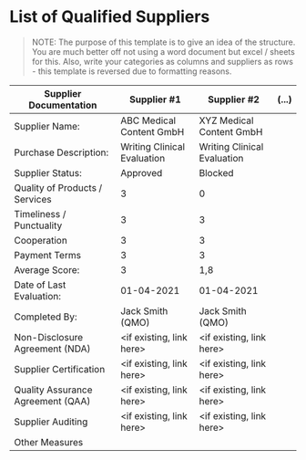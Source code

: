 <!--
Copyright (C) 2022 Radiotherapy AI Holdings Pty Ltd
Copyright (C) 2021-2022 OpenRegulatory (OpenReg GmbH)
This work is licensed under the Creative Commons Attribution 4.0 International
License. <http://creativecommons.org/licenses/by/4.0/>.

Original work by OpenRegulatory available at
<https://github.com/openregulatory/templates>
-->

# List of Qualified Suppliers

> NOTE: The purpose of this template is to give an idea of the structure. You are much better off not using a
> word document but excel / sheets for this. Also, write your categories as columns and suppliers as rows -
> this template is reversed due to formatting reasons.

| Supplier Documentation            | Supplier #1                 | Supplier #2                 | (...) |
| --------------------------------- | --------------------------- | --------------------------- | ----- |
| Supplier Name:                    | ABC Medical Content GmbH    | XYZ Medical Content GmbH    |       |
| Purchase Description:             | Writing Clinical Evaluation | Writing Clinical Evaluation |       |
| Supplier Status:                  | Approved                    | Blocked                     |       |
| Quality of Products / Services    | 3                           | 0                           |       |
| Timeliness / Punctuality          | 3                           | 3                           |       |
| Cooperation                       | 3                           | 3                           |       |
| Payment Terms                     | 3                           | 3                           |       |
| Average Score:                    | 3                           | 1,8                         |       |
| Date of Last Evaluation:          | 01-04-2021                  | 01-04-2021                  |       |
| Completed By:                     | Jack Smith (QMO)            | Jack Smith (QMO)            |       |
| Non-Disclosure Agreement (NDA)    | \<if existing, link here>   | \<if existing, link here>   |       |
| Supplier Certification            | \<if existing, link here>   | \<if existing, link here>   |       |
| Quality Assurance Agreement (QAA) | \<if existing, link here>   | \<if existing, link here>   |       |
| Supplier Auditing                 | \<if existing, link here>   | \<if existing, link here>   |       |
| Other Measures                    |                             |                             |       |
